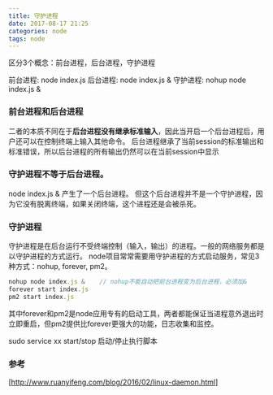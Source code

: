 ```yaml
---
title: 守护进程
date: 2017-08-17 21:25
categories: node
tags: node
---
```


区分3个概念：前台进程，后台进程，守护进程

前台进程: node index.js
后台进程: node index.js &
守护进程: nohup node index.js & 

### 前台进程和后台进程
二者的本质不同在于**后台进程没有继承标准输入**，因此当开启一个后台进程后，用户还可以在控制终端上输入其他命令。
后台进程继承了当前session的标准输出和标准错误，所以后台进程的所有输出仍然可以在当前session中显示

### 守护进程不等于后台进程。
node index.js & 产生了一个后台进程。
但这个后台进程并不是一个守护进程，因为它没有脱离终端，如果关闭终端，这个进程还是会被杀死。


### 守护进程
守护进程是在后台运行不受终端控制（输入，输出）的进程。一般的网络服务都是以守护进程的方式运行。
node项目常常需要用守护进程的方式启动服务，常见3种方式：nohup, forever, pm2。
```javascript
nohup node index.js &    // nohup不能自动把前台进程变为后台进程，必须加&
forever start index.js
pm2 start index.js
```
其中forever和pm2是node应用专有的启动工具，两者都能保证当进程意外退出时立即重启，但pm2提供比forever更强大的功能，日志收集和监控。

sudo service xx start/stop 启动/停止执行脚本

### 参考
[http://www.ruanyifeng.com/blog/2016/02/linux-daemon.html]